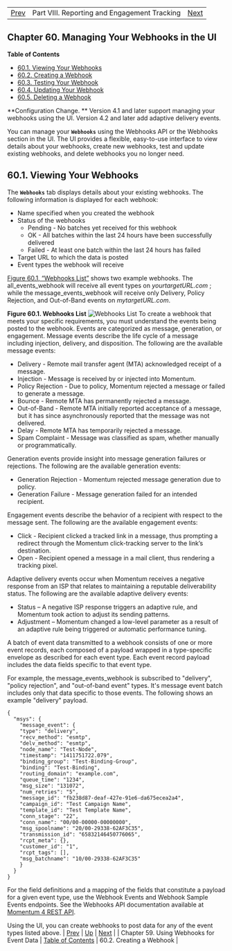 |     |     |     |
| --- | --- | --- |
| [Prev](reporting_webhooks)  | Part VIII. Reporting and Engagement Tracking |  [Next](web-ui.webhooks.create) |
## Chapter 60. Managing Your Webhooks in the UI
**Table of Contents**

* [60.1\. Viewing Your Webhooks](web-ui.webhooks#web-ui.webhooks.viewing)
* [60.2\. Creating a Webhook](web-ui.webhooks.create)
* [60.3\. Testing Your Webhook](web-ui.webhooks.test)
* [60.4\. Updating Your Webhook](web-ui.webhooks.update)
* [60.5\. Deleting a Webhook](web-ui.webhooks.delete)

<a class="indexterm" name="idp4523056"></a>
**Configuration Change. ** Version 4.1 and later support managing your webhooks using the UI. Version 4.2 and later add adaptive delivery events.

You can manage your **`Webhooks`** using the Webhooks API or the Webhooks section in the UI. The UI provides a flexible, easy-to-use interface to view details about your webhooks, create new webhooks, test and update existing webhooks, and delete webhooks you no longer need.

## 60.1. Viewing Your Webhooks
The **`Webhooks`** tab displays details about your existing webhooks. The following information is displayed for each webhook:
*   Name specified when you created the webhook
*   Status of the webhooks
    *   Pending - No batches yet received for this webhook
    *   OK - All batches within the last 24 hours have been successfully delivered
    *   Failed - At least one batch within the last 24 hours has failed
*   Target URL to which the data is posted
*   Event types the webhook will receive

[Figure 60.1, “Webhooks List”](web-ui.webhooks#figure_webhooks_list  "Figure 60.1. Webhooks List") shows two example webhooks. The all_events_webhook will receive all event types on _yourtargetURL.com_ ; while the message_events_webhook will receive only Delivery, Policy Rejection, and Out-of-Band events on _mytargetURL.com_.
<a name="figure_webhooks_list"></a>

**Figure 60.1. Webhooks List**
![Webhooks List](https://support.messagesystems.com/docs/web-momo4/images/webhooks_list.png)
To create a webhook that meets your specific requirements, you must understand the events being posted to the webhook. Events are categorized as message, generation, or engagement.
Message events describe the life cycle of a message including injection, delivery, and disposition. The following are the available message events:
*   Delivery - Remote mail transfer agent (MTA) acknowledged receipt of a message.
*   Injection - Message is received by or injected into Momentum.
*   Policy Rejection - Due to policy, Momentum rejected a message or failed to generate a message.
*   Bounce - Remote MTA has permanently rejected a message.
*   Out-of-Band - Remote MTA initially reported acceptance of a message, but it has since asynchronously reported that the message was not delivered.
*   Delay - Remote MTA has temporarily rejected a message.
*   Spam Complaint - Message was classified as spam, whether manually or programmatically.

Generation events provide insight into message generation failures or rejections. The following are the available generation events:
*   Generation Rejection - Momentum rejected message generation due to policy.
*   Generation Failure - Message generation failed for an intended recipient.

Engagement events describe the behavior of a recipient with respect to the message sent. The following are the available engagement events:
*   Click - Recipient clicked a tracked link in a message, thus prompting a redirect through the Momentum click-tracking server to the link’s destination.
*   Open - Recipient opened a message in a mail client, thus rendering a tracking pixel.

Adaptive delivery events occur when Momentum receives a negative response from an ISP that relates to maintaining a reputable deliverability status. The following are the available adaptive delivery events:
*   Status – A negative ISP response triggers an adaptive rule, and Momentum took action to adjust its sending patterns.
*   Adjustment – Momentum changed a low-level parameter as a result of an adaptive rule being triggered or automatic performance tuning.

A batch of event data transmitted to a webhook consists of one or more event records, each composed of a payload wrapped in a type-specific envelope as described for each event type. Each event record payload includes the data fields specific to that event type.

For example, the message_events_webhook is subscribed to "delivery", "policy rejection", and "out-of-band event" types. It's message event batch includes only that data specific to those events. The following shows an example "delivery" payload.
```
{
  "msys": {
    "message_event": {
    "type": "delivery",
    "recv_method": "esmtp",
    "delv_method": "esmtp",
    "node_name": "Test-Node",
    "timestamp": "1411751722.079",
    "binding_group": "Test-Binding-Group",
    "binding": "Test-Binding",
    "routing_domain": "example.com",
    "queue_time": "1234",
    "msg_size": "131072",
    "num_retries": "5",
    "message_id": "fb238d87-deaf-427e-91e6-da675ecea2a4",
    "campaign_id": "Test Campaign Name",
    "template_id": "Test Template Name",
    "conn_stage": "22",
    "conn_name": "00/00-00000-00000000",
    "msg_spoolname": "20/00-29338-62AF3C35",
    "transmission_id": "65832146450776065",
    "rcpt_meta": {},
    "customer_id": "1",
    "rcpt_tags": [],
    "msg_batchname": "10/00-29338-62AF3C35"
    }
  }
}
```
For the field definitions and a mapping of the fields that constitute a payload for a given event type, use the Webhook Events and Webhook Sample Events endpoints. See the Webhooks API documentation available at [Momentum 4 REST API](https://support.messagesystems.com/docs/web-rest/v1_index.html).

Using the UI, you can create webhooks to post data for any of the event types listed above.
| [Prev](reporting_webhooks)  | [Up](p.analytics) |  [Next](web-ui.webhooks.create) |
| Chapter 59. Using Webhooks for Event Data  | [Table of Contents](index) |  60.2. Creating a Webhook |
